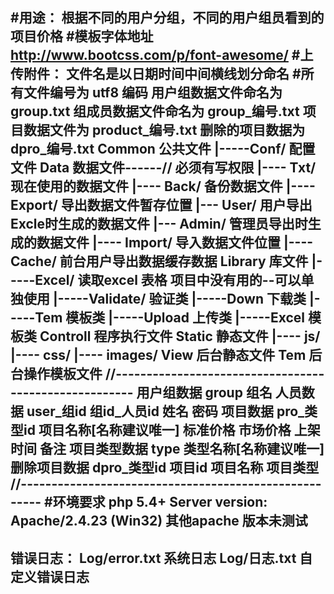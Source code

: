 #用途： 根据不同的用户分组，不同的用户组员看到的项目价格
#模板字体地址 http://www.bootcss.com/p/font-awesome/
#上传附件：  文件名是以日期时间中间横线划分命名
#所有文件编号为 utf8 编码
用户组数据文件命名为 group.txt
组成员数据文件命名为 group_编号.txt
项目数据文件为 product_编号.txt
删除的项目数据为 dpro_编号.txt
Common 公共文件
     |-----Conf/ 配置文件
Data 数据文件------// 必须有写权限
    |---- Txt/ 现在使用的数据文件
    |---- Back/ 备份数据文件
    |---- Export/ 导出数据文件暂存位置
        |--- User/ 用户导出Excle时生成的数据文件
        |--- Admin/ 管理员导出时生成的数据文件
    |---- Import/ 导入数据文件位置
    |---- Cache/ 前台用户导出数据缓存数据
Library 库文件
    |-----Excel/ 读取excel 表格 项目中没有用的--可以单独使用
    |-----Validate/ 验证类
    |-----Down 下载类
    |-----Tem 模板类
    |-----Upload 上传类
    |-----Excel 模板类
Controll 程序执行文件
Static 静态文件
     |---- js/
     |---- css/
     |---- images/
View 后台静态文件
Tem 后台操作模板文件
//------------------------------------------------------
用户组数据 group
    组名
人员数据  user_组id
    组id_人员id  姓名 密码
项目数据  pro_类型id
     项目名称[名称建议唯一]  标准价格 市场价格 上架时间 备注
项目类型数据 type
    类型名称[名称建议唯一]
删除项目数据 dpro_类型id
    项目id 项目名称 项目类型
//------------------------------------------------------
#环境要求
php 5.4+
Server version: Apache/2.4.23 (Win32)
其他apache 版本未测试
-----------------------------------------------------
错误日志： Log/error.txt 系统日志
           Log/日志.txt  自定义错误日志
-----------------------------------------------------
